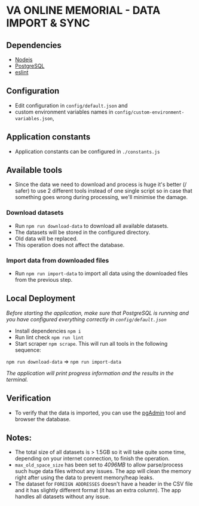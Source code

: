 # VA ONLINE MEMORIAL - DATA IMPORT & SYNC

## Dependencies
-   [Nodejs](https://nodejs.org/en/)
-   [PostgreSQL](https://www.postgresql.org/)
-   [eslint](http://eslint.org/)

## Configuration
-   Edit configuration in `config/default.json` and
-   custom environment variables names in `config/custom-environment-variables.json`,

## Application constants

-   Application constants can be configured in `./constants.js`

## Available tools

-   Since the data we need to download and process is huge it's better (/ safer) to use 2 different tools instead of one single script so in case that something goes wrong during processing, we'll minimise the damage.

### Download datasets

-   Run `npm run download-data` to download all available datasets.
-   The datasets will be stored in the configured directory.
-   Old data will be replaced.
-   This operation does not affect the database.

### Import data from downloaded files

-   Run `npm run import-data` to import all data using the downloaded files from the previous step.

## Local Deployment

*Before starting the application, make sure that PostgreSQL is running and you have configured everything correctly in `config/default.json`*

-   Install dependencies `npm i`
-   Run lint check `npm run lint`
-   Start scraper `npm scrape`. This will run all tools in the following sequence:

`npm run download-data` => `npm run import-data`

*The application will print progress information and the results in the terminal.*

## Verification

-   To verify that the data is imported, you can use the [pgAdmin](https://www.pgadmin.org/) tool and browser the database.

## Notes:

-   The total size of all datasets is > 1.5GB so it will take quite some time, depending on your internet connection, to finish the operation.
-   `max_old_space_size` has been set to *4096MB* to allow parse/process such huge data files without any issues. The app will clean the memory right after using the data to prevent memory/heap leaks.
-   The dataset for `FOREIGN ADDRESSES` doesn't have a header in the CSV file and it has slightly different format (it has an extra column). The app handles all datasets without any issue.
